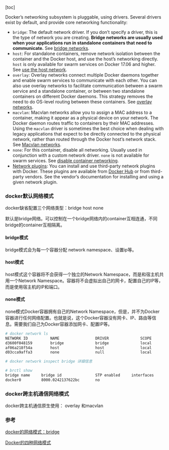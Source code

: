 [toc]

Docker’s networking subsystem is pluggable, using drivers. Several drivers exist by default, and provide core networking functionality:

- `bridge`: The default network driver. If you don’t specify a driver, this is the type of network you are creating. **Bridge networks are usually used when your applications run in standalone containers that need to communicate.** See [bridge networks](https://docs.docker.com/network/bridge/).
- `host`: For standalone containers, remove network isolation between the container and the Docker host, and use the host’s networking directly. `host` is only available for swarm services on Docker 17.06 and higher. See [use the host network](https://docs.docker.com/network/host/).
- `overlay`: Overlay networks connect multiple Docker daemons together and enable swarm services to communicate with each other. You can also use overlay networks to facilitate communication between a swarm service and a standalone container, or between two standalone containers on different Docker daemons. This strategy removes the need to do OS-level routing between these containers. See [overlay networks](https://docs.docker.com/network/overlay/).
- `macvlan`: Macvlan networks allow you to assign a MAC address to a container, making it appear as a physical device on your network. The Docker daemon routes traffic to containers by their MAC addresses. Using the `macvlan` driver is sometimes the best choice when dealing with legacy applications that expect to be directly connected to the physical network, rather than routed through the Docker host’s network stack. See [Macvlan networks](https://docs.docker.com/network/macvlan/).
- `none`: For this container, disable all networking. Usually used in conjunction with a custom network driver. `none` is not available for swarm services. See [disable container networking](https://docs.docker.com/network/none/).
- [Network plugins](https://docs.docker.com/engine/extend/plugins_services/): You can install and use third-party network plugins with Docker. These plugins are available from [Docker Hub](https://hub.docker.com/search?category=network&q=&type=plugin) or from third-party vendors. See the vendor’s documentation for installing and using a given network plugin.



### docker默认网络模式

docker缺省配置三个网络类型：bridge host none

默认是bridge网络。可以控制在一个bridge网络内的container互相连通，不同bridge的container互相隔离。

#### bridge模式

bridge模式会为每一个容器分配 network namespace、设置ip等。

#### host模式

host模式这个容器将不会获得一个独立的Network Namespace，而是和宿主机共用一个Network Namespace。容器将不会虚拟出自己的网卡，配置自己的IP等，而是使用宿主机的IP和端口。

#### none模式

none模式Docker容器拥有自己的Network Namespace，但是，并不为Docker容器进行任何网络配置。也就是说，这个Docker容器没有网卡、IP、路由等信息。需要我们自己为Docker容器添加网卡、配置IP等。



```bash
# docker network ls
NETWORK ID          NAME                DRIVER              SCOPE
d3600f048159        bridge              bridge              local
af06a218f54a        host                host                local
d03cca9affa3        none                null                local

# docker network inspect bridge 详细信息

# brctl show 
bridge name     bridge id               STP enabled     interfaces
docker0         8000.0242137622bc       no
```

### docker跨主机通信网络模式

docker跨主机通信原生使用： overlay 和macvlan



### 参考

[docker的网络模式：bridge](https://www.jianshu.com/p/7dc04fb9b029)

[Docker的四种网络模式](https://blog.csdn.net/huanongying123/article/details/73556634)